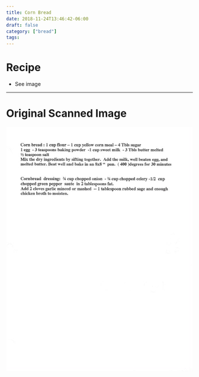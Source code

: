 ```yaml
---
title: Corn Bread
date: 2018-11-24T13:46:42-06:00
draft: false
category: ["bread"]
tags:
---
```


# Recipe

- See image

-----

# Original Scanned Image

![](/bread/corn-bread.png)
